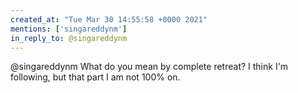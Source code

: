 ```yaml
---
created_at: "Tue Mar 30 14:55:58 +0000 2021"
mentions: ['singareddynm']
in_reply_to: @singareddynm
---
```


@singareddynm What do you mean by complete retreat? I think I'm following, but that part I am not 100% on.